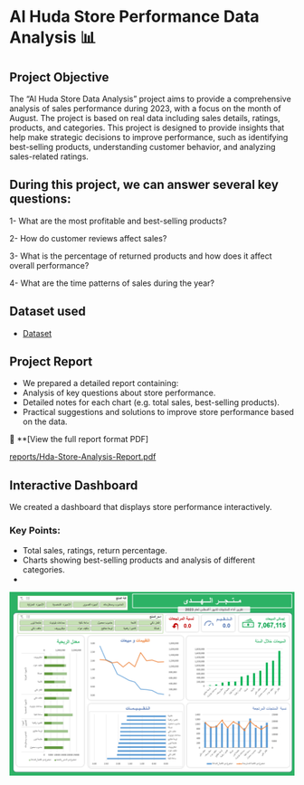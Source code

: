 # Al Huda Store Performance Data Analysis   📊

## Project Objective
The “Al Huda Store Data Analysis” project aims to provide a comprehensive analysis of sales performance during 2023, with a focus on the month of August. The project is based on real data including sales details, ratings, products, and categories. This project is designed to provide insights that help make strategic decisions to improve performance, such as identifying best-selling products, understanding customer behavior, and analyzing sales-related ratings.


## During this project, we can answer several key questions:
1- What are the most profitable and best-selling products?

2- How do customer reviews affect sales?

3- What is the percentage of returned products and how does it affect overall performance?

4- What are the time patterns of sales during the year?


## Dataset used
- [Dataset](https://github.com/Abdulrahman-hussen/Data-analysis-of-Al-Huda-Store-performance/blob/main/(dataset)Al%20Huda.csv)

## Project Report
- We prepared a detailed report containing:
- Analysis of key questions about store performance.
- Detailed notes for each chart (e.g. total sales, best-selling products).
- Practical suggestions and solutions to improve store performance based on the data.
  
📄 **[View the full report format PDF]

[reports/Hda-Store-Analysis-Report.pdf](https://github.com/Abdulrahman-hussen/Data-analysis-of-Al-Huda-Store-performance/blob/main/(%20%20Report%20%20)Al%20Huda%20Store%20Performance%20Data%20Analysis.pdf)  


## Interactive Dashboard
We created a dashboard that displays store performance interactively.
### Key Points:
- Total sales, ratings, return percentage.
- Charts showing best-selling products and analysis of different categories.
- 
![Dashboard](Dashboard.png)


